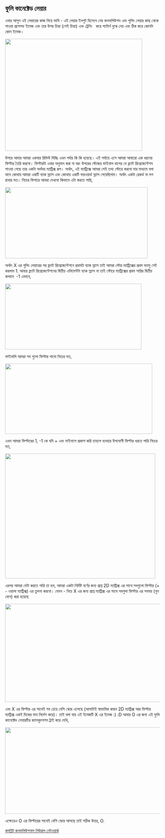 ## ফুলি কানেক্টেড লেয়ার  
এবার আসুন এই লেয়ারের কাজ নিয়ে ভাবি<span class="s1"> - </span>এই লেয়ার ইনপুট হিসেবে নেয় কনভলিউশন এবং পুলিং লেয়ার কাছ থেকে পাওয়া প্রসেসড ইমেজ এবং তার উপর চিন্তা<span class="s1"> (</span>সেই চিন্তা<span class="s1">) </span>এবং ট্রেনিং<span class="s1"><span class="Apple-converted-space">   </span></span>করে প্যাটার্ন বুঝে নেয় এবং ঠিক করে কোনটা কোন ইমেজ।</p>
<p class="p1"><img class="aligncenter wp-image-1748" src="https://nuhil.files.wordpress.com/2017/05/screen-shot-2017-05-20-at-9-09-53-pm.png" alt="" width="446" height="364" /></p>
<p class="p1">উপরে আবার আমরা একবার রিভিউ দিচ্ছি এখন পর্যন্ত কি কি হয়েছে। এই পর্যায়ে এসে আমরা আবারো এক ধরনের ফিল্টার তৈরি করবো। ফিল্টারটা এবার অনুমান করা না বরং উপরের স্টেজের ফাইনাল ধাপের যে ফ্ল্যাট রিপ্রেজেন্টেশন পাওয়া গেছে তার একটা অর্থবহ ম্যাট্রিক্স রূপ। অর্থাৎ<span class="s1">, </span>এই ম্যাট্রিক্সে আমরা সেই তথ্য স্টোরে করবো যার মাধ্যমে বলা যাবে কোথায় আমরা একটি ব্যাক স্ল্যাস এবং কোথায় একটি ফরওয়ার্ড স্ল্যাস পেয়েছিলাম। অর্থাৎ একটা রেকর্ড বা লগ রাখার মত। নিচের ফিগারে আমরা দেখবো কিভাবে এটা করতে পারি<span class="s1">,</span></p>
<p class="p1"><img class="aligncenter wp-image-1749" src="https://nuhil.files.wordpress.com/2017/05/screen-shot-2017-05-20-at-9-10-29-pm.png?w=687" alt="" width="464" height="231" /></p>
<p class="p1">অর্থাৎ<span class="s1"> X </span>এর পুলিং লেয়ারের পর ফ্ল্যাট রিপ্রেজেন্টেশনে প্রথমটা ব্যাক স্ল্যাস তাই আমরা স্টোর ম্যাট্রিক্সের প্রথম ভ্যালু সেট করলাম<span class="s1"> 1. </span>আবার ফ্ল্যাট রিপ্রেজেন্টেশনের দ্বিতীয় এলিমেন্টটা ব্যাক স্ল্যাস না তাই স্টোরে ম্যাট্রিক্সের প্রথম সারির দ্বিতীয় কলামে<span class="s1"><span class="Apple-converted-space">  </span>-1 </span>এভাবে<span class="s1">,</span></p>
<p class="p1"><img class="aligncenter wp-image-1750" src="https://nuhil.files.wordpress.com/2017/05/screen-shot-2017-05-20-at-9-11-00-pm.png?w=687" alt="" width="444" height="214" /></p>
<p class="p1">ফাইনালি আমরা সব গুলো ফিল্টার পাবো নিচের মত<span class="s1">,</span></p>
<p class="p1"><img class="aligncenter wp-image-1751" src="https://nuhil.files.wordpress.com/2017/05/screen-shot-2017-05-20-at-9-11-40-pm.png?w=687" alt="" width="479" height="228" /></p>
<p class="p1">এখন আমরা ফিল্টারের<span class="s1"> 1, -1 </span>কে যদি<span class="s1"> + </span>এবং মাইনাসে প্রকাশ করি তাহলে ব্যবহার উপযোগী ফিল্টার ধরতে পারি নিচের মত<span class="s1">,</span></p>
<p class="p1"><img class="aligncenter wp-image-1752" src="https://nuhil.files.wordpress.com/2017/05/screen-shot-2017-05-20-at-9-12-13-pm.png" alt="" width="489" height="406" /></p>
<p class="p1">এরপর আমরা যেটা করতে পারি তা হল<span class="s1">, </span>আমরা একটা নির্দিষ্ট বর্ণের জন্য প্রাপ্ত<span class="s1"> 2D </span>ম্যাট্রিক্স এর সাথে সবগুলো ফিল্টার<span class="s1"> (+ - </span>ওয়ালা ম্যাট্রিক্স<span class="s1">) </span>এর তুলনা করবো। যেমন<span class="s1"> - </span>নিচে<span class="s1"> X </span>এর জন্য প্রাপ্ত ম্যাট্রিক্স এর সাথে সবগুলা ফিল্টার এর সমন্বয়<span class="s1"> (</span>গুন যোগ<span class="s1">) </span>করা হয়েছে</p>
<p class="p1"><img class="aligncenter wp-image-1753" src="https://nuhil.files.wordpress.com/2017/05/screen-shot-2017-05-20-at-9-13-09-pm.png?w=687" alt="" width="605" height="319" /></p>
<p class="p1">এবং<span class="s1"> X </span>এর ফিল্টার এর সাথেই সব চেয়ে বেশি স্কোর এসেছে<span class="s1"> (</span>আসাটাই স্বাভাবিক কারন<span class="s1"> 2D </span>ম্যাট্রিক্স আর ফিল্টার ম্যাট্রিক্স একই দিকের মান নির্দেশ করে<span class="s1">)</span>। তাই বলা যায় এই ইমেজটি<span class="s1"> X </span>এর ইমেজ<span class="s1"> :) :D </span>আবার<span class="s1"> O </span>এর জন্য এই ফুলি কানেক্টেড লেয়ারটির ক্যালকুলেশন ট্রাই করে দেখি<span class="s1">,</span></p>
<p class="p1"><img class="aligncenter wp-image-1754" src="https://nuhil.files.wordpress.com/2017/05/screen-shot-2017-05-20-at-9-13-52-pm.png?w=687" alt="" width="518" height="281" /></p>
<p class="p1">এক্ষেত্রেও<span class="s1"> O </span>এর ফিল্টারের সাথেই বেশি স্কোর আসছে তাই সঠিক উত্তর<span class="s1">, O.</span></p>


[কমপ্লিট কনভলিউশনাল নিউরাল নেটওয়ার্ক](cnn-full.md)